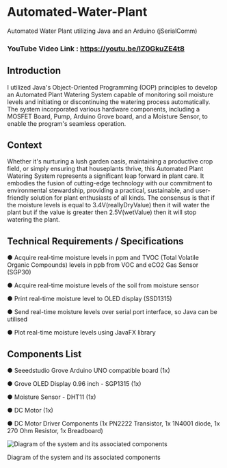 # Automated-Water-Plant
Automated Water Plant utilizing Java and an Arduino (jSerialComm)

### YouTube Video Link : https://youtu.be/lZ0GkuZE4t8


## Introduction
I utilized Java's Object-Oriented Programming (OOP) principles to develop an 
Automated Plant Watering System capable of monitoring soil moisture levels 
and initiating or discontinuing the watering process automatically. 
The system incorporated various hardware components, including a 
MOSFET Board, Pump, Arduino Grove board, and a Moisture Sensor, 
to enable the program's seamless operation.


## Context
Whether it's nurturing a lush garden oasis, maintaining a productive 
crop field, or simply ensuring that houseplants thrive, this Automated 
Plant Watering System represents a significant leap forward in plant care. 
It embodies the fusion of cutting-edge technology with our commitment to 
environmental stewardship, providing a practical, sustainable, and 
user-friendly solution for plant enthusiasts of all kinds. The consensus
is that if the moisture levels is equal to 3.4V(reallyDryValue) then 
it will water the plant but if the value is greater then 2.5V(wetValue) 
then it will stop watering the plant. 


## Technical Requirements / Specifications
● Acquire real-time moisture levels in ppm and TVOC (Total Volatile Organic
Compounds) levels in ppb from VOC and eCO2 Gas Sensor (SGP30)

● Acquire real-time moisture levels of the soil from
moisture sensor

● Print real-time moisture level to OLED
display (SSD1315)

● Send real-time moisture levels over serial port interface, so Java can be
utilised

● Plot real-time moisture levels using JavaFX library


## Components List

● Seeedstudio Grove Arduino UNO compatible board (1x)

● Grove OLED Display 0.96 inch - SGP1315 (1x)

● Moisture Sensor - DHT11 (1x)

● DC Motor (1x)

● DC Motor Driver Components (1x PN2222 Transistor, 1x 1N4001 diode, 1x
270 Ohm Resistor, 1x Breadboard)


![Diagram of the system and its associated components](https://imgur.com/a/ezoSwZ4)

Diagram of the system and its associated components



